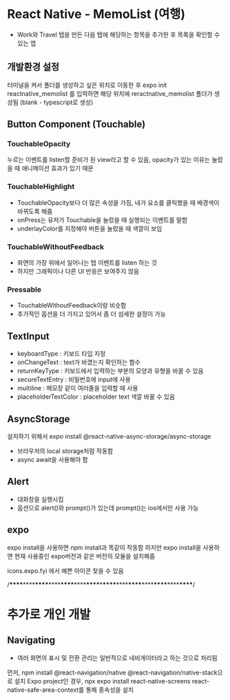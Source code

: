 # React Native - MemoList (여행)

- Work와 Travel 탭을 만든 다음 탭에 해당하는 항목을 추가한 후 목록을 확인할 수 있는 앱

## 개발환경 설정

터미널을 켜서 폴더를 생성하고 싶은 위치로 이동한 후
expo init reactnative_memolist 를 입력하면
해당 위치에 reractnative_memolist 폴더가 생성됨 (blank - typescript로 생성)

## Button Component (Touchable)

### TouchableOpacity

누르는 이벤트를 listen할 준비가 된 view라고 할 수 있음, opacity가 있는 이유는 눌렀을 때 애니메이션 효과가 있기 때문

### TouchableHighlight

- TouchableOpacity보다 더 많은 속성을 가짐, 내가 요소를 클릭했을 때 배경색이 바뀌도록 해줌
- onPress는 유저가 Touchable을 눌렀을 때 실행되는 이벤트를 말함
- underlayColor를 지정해야 버튼을 눌렀을 때 색깔이 보임

### TouchableWithoutFeedback

- 화면의 가장 위에서 일어나는 탭 이벤트를 listen 하는 것
- 하지만 그래픽이나 다른 UI 반응은 보여주지 않음

### Pressable

- TouchableWithoutFeedback이랑 비슷함
- 추가적인 옵션을 더 가지고 있어서 좀 더 섬세한 설정이 가능

## TextInput

- keyboardType : 키보드 타입 지정
- onChangeText : text가 바꼈는지 확인하는 함수
- returnKeyType : 키보드에서 입력하는 부분의 모양과 유형을 바꿀 수 있음
- secureTextEntry : 비밀번호에 input에 사용
- multiline : 메모장 같이 여러줄을 입력할 때 사용
- placeholderTextColor : placeholder text 색깔 바꿀 수 있음

## AsyncStorage

설치하기 위해서
expo install @react-native-async-storage/async-storage

- 브라우저의 local storage처럼 작동함
- async await을 사용해야 함

## Alert

- 대화창을 실행시킴
- 옵션으로 alert()와 prompt()가 있는데 prompt()는 ios에서만 사용 가능

## expo

expo install을 사용하면 npm install과 똑같이 작동함
하지만 expo install을 사용하면 현재 사용중인 expo버전과 같은 버전의 모듈을 설치해줌

icons.expo.fyi 에서 예쁜 아이콘 찾을 수 있음

/**\*\*\*\***\*\*\*\***\*\*\*\***\*\*\*\***\*\*\*\***\*\*\*\***\*\*\*\***\***\*\*\*\***\*\*\*\***\*\*\*\***\*\*\*\***\*\*\*\***\*\*\*\***\*\*\*\***/

# 추가로 개인 개발

## Navigating

- 여러 화면의 표시 및 전환 관리는 일반적으로 네비게이터라고 하는 것으로 처리됨

먼저, npm install @react-navigation/native @react-navigation/native-stack으로 설치
Expo project인 경우, npx expo install react-native-screens react-native-safe-area-context를 통해 종속성을 설치
